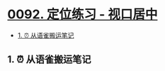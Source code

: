 # [0092. 定位练习 - 视口居中](https://github.com/Tdahuyou/html-css-js/tree/main/0092.%20%E5%AE%9A%E4%BD%8D%E7%BB%83%E4%B9%A0%20-%20%E8%A7%86%E5%8F%A3%E5%B1%85%E4%B8%AD)

<!-- region:toc -->
- [1. ⏰ 从语雀搬运笔记](#1--从语雀搬运笔记)
<!-- endregion:toc -->


## 1. ⏰ 从语雀搬运笔记


